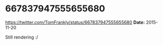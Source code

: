 # 667837947555655680
https://twitter.com/TomFrankly/status/667837947555655680
**Date:** 2015-11-20

Still rendering :/
